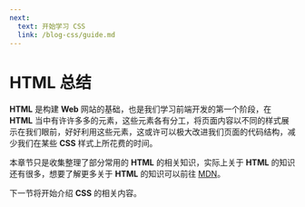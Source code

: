 ```yaml
---
next:
  text: 开始学习 CSS
  link: /blog-css/guide.md
---
```



# HTML 总结
**HTML** 是构建 **Web** 网站的基础，也是我们学习前端开发的第一个阶段，在 **HTML** 当中有许许多多的元素，这些元素各有分工，将页面内容以不同的样式展示在我们眼前，好好利用这些元素，这或许可以极大改进我们页面的代码结构，减少我们在某些 **CSS** 样式上所花费的时间。 
<Minfo>

本章节只是收集整理了部分常用的 **HTML** 的相关知识，实际上关于 **HTML** 的知识还有很多，想要了解更多关于 **HTML** 的知识可以前往 [MDN](https://developer.mozilla.org/zh-CN/docs/Learn/HTML)。

</Minfo>  

下一节将开始介绍 **CSS** 的相关内容。